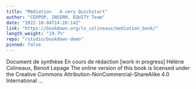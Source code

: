 ```yaml
---
title: "Médiation   A very Quickstart"
author: "CERPOP, INSERM, EQUITY Team"
date: "2022-10-04T14:28:14Z"
link: "https://bookdown.org/ln_colineaux/mediation_book/"
length_weight: "19.7%"
repo: "rstudio/bookdown-demo"
pinned: false
---
```


Document de synthèse En cours de rédaction [work in progress] Hélène Colineaux, Benoit Lepage The online version of this book is licensed under the Creative Commons Attribution-NonCommercial-ShareAlike 4.0 International ...
